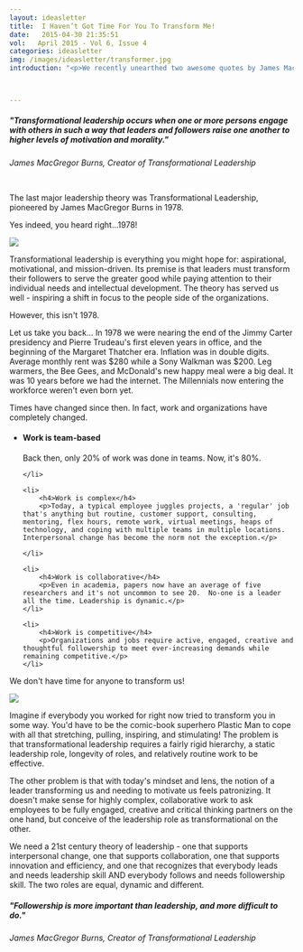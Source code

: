 ```yaml
---
layout: ideasletter
title:  I Haven’t Got Time For You To Transform Me!
date:   2015-04-30 21:35:51
vol:   April 2015 - Vol 6, Issue 4
categories: ideasletter
img: /images/ideasletter/transformer.jpg
introduction: "<p>We recently unearthed two awesome quotes by James MacGregor Burns, the creator of Transformational Leadership, inspiring this month's ideasletter.</p><p>May all your partnerships be generative!</p><p>Marc & Samantha</p><br><p><i>Leadership Is Half The Story</i> available now in bookstores and online bookstores all over.</p><br><p>Upcoming Events:</p><ul><li>May 1 Visionary Leadership Series Kitchener</li><li>May 13 Leadership Development Summit, Conference Board of Canada</li><li>May 16-18 ATD ICE Conference Orlando</li><li>May 27 Webinar International Leadership Association</li></ul>"



---
```


<h5>"Transformational leadership occurs when one or more persons engage with others in such a way that leaders and followers raise one another to higher levels of motivation and morality."</h5>
<p><i>James MacGregor Burns, Creator of Transformational Leadership</i></p>

<br>
<p>The last major leadership theory was Transformational Leadership, pioneered by James MacGregor Burns in 1978.</p>

<p>Yes indeed, you heard right...1978!</p><img class="inlineimage" src="{{ site.url }}{{ site.baseurl }}{{ page.img }}">

<p>Transformational leadership is everything you might hope for: aspirational, motivational, and mission-driven. Its premise is that leaders must transform their followers to serve the greater good while paying attention to their individual needs and intellectual development. The theory has served us well - inspiring a shift in focus to the people side of the organizations.</p>


<p>However, this isn't 1978.</p>

<p>Let us take you back... In 1978 we were nearing the end of the Jimmy Carter presidency and Pierre Trudeau's first eleven years in office, and the beginning of the Margaret Thatcher era. Inflation was in double digits. Average monthly rent was $280 while a Sony Walkman was $200. Leg warmers, the Bee Gees, and McDonald's new happy meal were a big deal. It was 10 years before we had the internet. The Millennials now entering the workforce weren't even born yet.</p>

<p>Times have changed since then. In fact, work and organizations have completely changed.
</p>

<ul>
	<li>
		<h4>Work is team-based</h4>
		<p>Back then, only 20% of work was done in teams. Now, it's 80%.</p>
		
	</li>

	<li>
		<h4>Work is complex</h4>
		<p>Today, a typical employee juggles projects, a 'regular' job that's anything but routine, customer support, consulting, mentoring, flex hours, remote work, virtual meetings, heaps of technology, and coping with multiple teams in multiple locations. Interpersonal change has become the norm not the exception.</p>
		
	</li>

	<li>
		<h4>Work is collaborative</h4>
		<p>Even in academia, papers now have an average of five researchers and it's not uncommon to see 20.  No-one is a leader all the time. Leadership is dynamic.</p>
	</li>

	<li>
		<h4>Work is competitive</h4>
		<p>Organizations and jobs require active, engaged, creative and thoughtful followership to meet ever-increasing demands while remaining competitive.</p>
	</li>
	
</ul>
 
<p>We don't have time for anyone to transform us!</p>

<img class="inlineimage" src="{{ site.url }}{{ site.baseurl }}/images/ideasletter/plasticman.jpg"><p>Imagine if everybody you worked for right now tried to transform you in some way. You'd have to be the comic-book superhero Plastic Man to cope with all that stretching, pulling, inspiring, and stimulating! The problem is that transformational leadership requires a fairly rigid hierarchy, a static leadership role, longevity of roles, and relatively routine work to be effective.</p>

<p>The other problem is that with today's mindset and lens, the notion of a leader transforming us and needing to motivate us feels patronizing. It doesn't make sense for highly complex, collaborative work to ask employees to be fully engaged, creative and critical thinking partners on the one hand, but conceive of the leadership role as transformational on the other.</p>

<p>We need a 21st century theory of leadership - one that supports interpersonal change, one that supports collaboration, one that supports innovation and efficiency, and one that recognizes that everybody leads and needs leadership skill AND everybody follows and needs followership skill. The two roles are equal, dynamic and different.</p>

<h5>"Followership is more important than leadership, and more difficult to do."</h5>
<p><i>James MacGregor Burns, Creator of Transformational Leadership</i></p>
